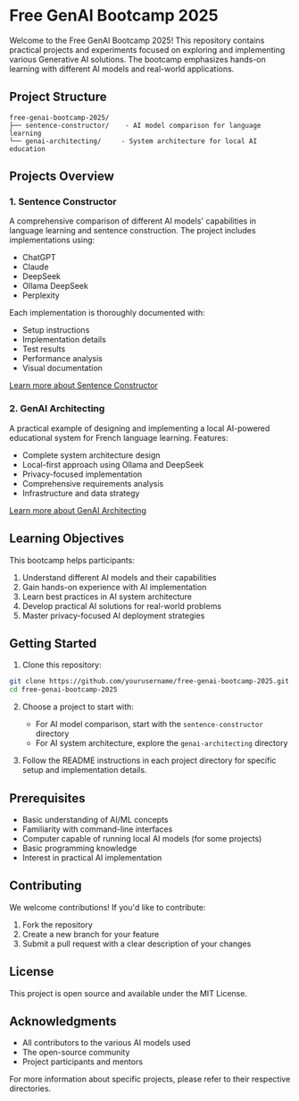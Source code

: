 # Free GenAI Bootcamp 2025

Welcome to the Free GenAI Bootcamp 2025! This repository contains practical projects and experiments focused on exploring and implementing various Generative AI solutions. The bootcamp emphasizes hands-on learning with different AI models and real-world applications.

## Project Structure

```
free-genai-bootcamp-2025/
├── sentence-constructor/    - AI model comparison for language learning
└── genai-architecting/     - System architecture for local AI education
```

## Projects Overview

### 1. Sentence Constructor
A comprehensive comparison of different AI models' capabilities in language learning and sentence construction. The project includes implementations using:
- ChatGPT
- Claude
- DeepSeek
- Ollama DeepSeek
- Perplexity

Each implementation is thoroughly documented with:
- Setup instructions
- Implementation details
- Test results
- Performance analysis
- Visual documentation

[Learn more about Sentence Constructor](./sentence-constructor/Readme.md)

### 2. GenAI Architecting
A practical example of designing and implementing a local AI-powered educational system for French language learning. Features:
- Complete system architecture design
- Local-first approach using Ollama and DeepSeek
- Privacy-focused implementation
- Comprehensive requirements analysis
- Infrastructure and data strategy

[Learn more about GenAI Architecting](./genai-architecting/Readme.md)

## Learning Objectives

This bootcamp helps participants:
1. Understand different AI models and their capabilities
2. Gain hands-on experience with AI implementation
3. Learn best practices in AI system architecture
4. Develop practical AI solutions for real-world problems
5. Master privacy-focused AI deployment strategies

## Getting Started

1. Clone this repository:
```bash
git clone https://github.com/yourusername/free-genai-bootcamp-2025.git
cd free-genai-bootcamp-2025
```

2. Choose a project to start with:
   - For AI model comparison, start with the `sentence-constructor` directory
   - For AI system architecture, explore the `genai-architecting` directory

3. Follow the README instructions in each project directory for specific setup and implementation details.

## Prerequisites

- Basic understanding of AI/ML concepts
- Familiarity with command-line interfaces
- Computer capable of running local AI models (for some projects)
- Basic programming knowledge
- Interest in practical AI implementation

## Contributing

We welcome contributions! If you'd like to contribute:
1. Fork the repository
2. Create a new branch for your feature
3. Submit a pull request with a clear description of your changes

## License

This project is open source and available under the MIT License.

## Acknowledgments

- All contributors to the various AI models used
- The open-source community
- Project participants and mentors

For more information about specific projects, please refer to their respective directories.

